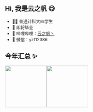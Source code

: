 ## Hi, 我是云之帆 😋

- 🧑‍💻 普通计科大四学生
- 🚀 即将毕业
- 👾 哔哩哔哩：<a href="https://space.bilibili.com/678519722" target="_blank">云之帆丶</a>
- 💬 微信：yzf12386

## 今年汇总 ✨

<img align="" height="137px" src="https://github-readme-stats.vercel.app/api?username=WBFXX&hide_title=true&hide_border=true&show_icons=true&include_all_commits=true&line_height=21&bg_color=0,EC6C6C,FFD479,FFFC79,73FA79&theme=graywhite&locale=cn" /><img align="" height="137px" src="https://github-readme-stats.vercel.app/api/top-langs/?username=WBFXX&hide_title=true&hide_border=true&layout=compact&bg_color=0,73FA79,73FDFF,D783FF&theme=graywhite&locale=cn" />
